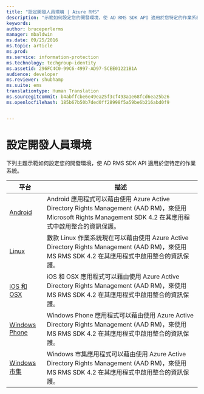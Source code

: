 ```yaml
---
title: "設定開發人員環境 | Azure RMS"
description: "示範如何設定您的開發環境，使 AD RMS SDK API 適用於您特定的作業系統。"
keywords: 
author: bruceperlerms
manager: mbaldwin
ms.date: 09/25/2016
ms.topic: article
ms.prod: 
ms.service: information-protection
ms.technology: techgroup-identity
ms.assetid: 296FC4C0-99C6-4997-AD97-5CEE01221B1A
audience: developer
ms.reviewer: shubhamp
ms.suite: ems
translationtype: Human Translation
ms.sourcegitcommit: b4abffcbe6e49ea25f3cf493a1e68fcd6ea25b26
ms.openlocfilehash: 185b67b50b7ded0ff28998f5a59be6b216abd0f9


---
```


# 設定開發人員環境

下列主題示範如何設定您的開發環境，使 AD RMS SDK API 適用於您特定的作業系統。

|平台 | 描述|
|------|------------|
|[Android](android-sdk.md)| Android 應用程式可以藉由使用 Azure Active Directory Rights Management (AAD RM)，來使用 Microsoft Rights Management SDK 4.2 在其應用程式中啟用整合的資訊保護。|
|[Linux](linux-setup.md)|數款 Linux 作業系統現在可以藉由使用 Azure Active Directory Rights Management (AAD RM)，來使用 MS RMS SDK 4.2 在其應用程式中啟用整合的資訊保護。|
|[iOS 和 OSX](ios-sdk.md)|iOS 和 OSX 應用程式可以藉由使用 Azure Active Directory Rights Management (AAD RM)，來使用 MS RMS SDK 4.2 在其應用程式中啟用整合的資訊保護。|
|[Windows Phone](windows-phone-apps.md)|Windows Phone 應用程式可以藉由使用 Azure Active Directory Rights Management (AAD RM)，來使用 MS RMS SDK 4.2 在其應用程式中啟用整合的資訊保護。|
|[Windows 市集](winrt-sdk.md)|Windows 市集應用程式可以藉由使用 Azure Active Directory Rights Management (AAD RM)，來使用 MS RMS SDK 4.2 在其應用程式中啟用整合的資訊保護。|

 

 

 



<!--HONumber=Oct16_HO1-->


